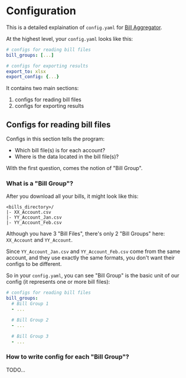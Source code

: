 # Configuration

This is a detailed explaination of `config.yaml` for [Bill Aggregator](/../../).

At the highest level, your `config.yaml` looks like this:

```yaml
# configs for reading bill files
bill_groups: [...]

# configs for exporting results
export_to: xlsx
export_config: {...}
```

It contains two main sections:

1. configs for reading bill files
2. configs for exporting results

## Configs for reading bill files

Configs in this section tells the program:

- Which bill file(s) is for each account?
- Where is the data located in the bill file(s)?

With the first question, comes the notion of "Bill Group".

### What is a "Bill Group"?

After you download all your bills, it might look like this:

```
<bills_directory>/
|- XX_Account.csv
|- YY_Account_Jan.csv
|- YY_Account_Feb.csv
```

Although you have 3 "Bill Files", there's only 2 "Bill Groups" here: `XX_Account` and `YY_Account`.

Since `YY_Account_Jan.csv` and `YY_Account_Feb.csv` come from the same account, and they use exactly the same formats,
you don't want their configs to be different.

So in your `config.yaml`, you can see "Bill Group" is the basic unit of our config (it represents one or more bill files):

```yaml
# configs for reading bill files
bill_groups:
  # Bill Group 1
  - ...

  # Bill Group 2
  - ...

  # Bill Group 3
  - ...
```

### How to write config for each "Bill Group"?

TODO...
